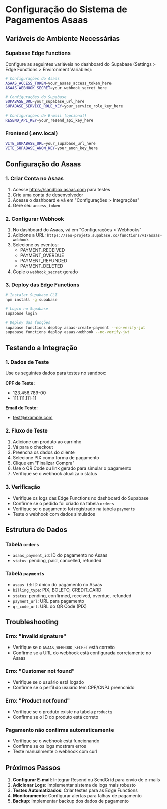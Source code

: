 # Configuração do Sistema de Pagamentos Asaas

## Variáveis de Ambiente Necessárias

### Supabase Edge Functions
Configure as seguintes variáveis no dashboard do Supabase (Settings > Edge Functions > Environment Variables):

```bash
# Configurações do Asaas
ASAAS_ACCESS_TOKEN=your_asaas_access_token_here
ASAAS_WEBHOOK_SECRET=your_webhook_secret_here

# Configurações do Supabase
SUPABASE_URL=your_supabase_url_here
SUPABASE_SERVICE_ROLE_KEY=your_service_role_key_here

# Configurações de E-mail (opcional)
RESEND_API_KEY=your_resend_api_key_here
```

### Frontend (.env.local)
```bash
VITE_SUPABASE_URL=your_supabase_url_here
VITE_SUPABASE_ANON_KEY=your_anon_key_here
```

## Configuração do Asaas

### 1. Criar Conta no Asaas
1. Acesse https://sandbox.asaas.com para testes
2. Crie uma conta de desenvolvedor
3. Acesse o dashboard e vá em "Configurações > Integrações"
4. Gere seu `access_token`

### 2. Configurar Webhook
1. No dashboard do Asaas, vá em "Configurações > Webhooks"
2. Adicione a URL: `https://seu-projeto.supabase.co/functions/v1/asaas-webhook`
3. Selecione os eventos:
   - PAYMENT_RECEIVED
   - PAYMENT_OVERDUE
   - PAYMENT_REFUNDED
   - PAYMENT_DELETED
4. Copie o `webhook_secret` gerado

### 3. Deploy das Edge Functions
```bash
# Instalar Supabase CLI
npm install -g supabase

# Login no Supabase
supabase login

# Deploy das funções
supabase functions deploy asaas-create-payment --no-verify-jwt
supabase functions deploy asaas-webhook --no-verify-jwt
```

## Testando a Integração

### 1. Dados de Teste
Use os seguintes dados para testes no sandbox:

**CPF de Teste:**
- 123.456.789-00
- 111.111.111-11

**Email de Teste:**
- test@example.com

### 2. Fluxo de Teste
1. Adicione um produto ao carrinho
2. Vá para o checkout
3. Preencha os dados do cliente
4. Selecione PIX como forma de pagamento
5. Clique em "Finalizar Compra"
6. Use o QR Code ou link gerado para simular o pagamento
7. Verifique se o webhook atualiza o status

### 3. Verificação
- Verifique os logs das Edge Functions no dashboard do Supabase
- Confirme se o pedido foi criado na tabela `orders`
- Verifique se o pagamento foi registrado na tabela `payments`
- Teste o webhook com dados simulados

## Estrutura de Dados

### Tabela `orders`
- `asaas_payment_id`: ID do pagamento no Asaas
- `status`: pending, paid, cancelled, refunded

### Tabela `payments`
- `asaas_id`: ID único do pagamento no Asaas
- `billing_type`: PIX, BOLETO, CREDIT_CARD
- `status`: pending, confirmed, received, overdue, refunded
- `payment_url`: URL para pagamento
- `qr_code_url`: URL do QR Code (PIX)

## Troubleshooting

### Erro: "Invalid signature"
- Verifique se o `ASAAS_WEBHOOK_SECRET` está correto
- Confirme se a URL do webhook está configurada corretamente no Asaas

### Erro: "Customer not found"
- Verifique se o usuário está logado
- Confirme se o perfil do usuário tem CPF/CNPJ preenchido

### Erro: "Product not found"
- Verifique se o produto existe na tabela `products`
- Confirme se o ID do produto está correto

### Pagamento não confirma automaticamente
- Verifique se o webhook está funcionando
- Confirme se os logs mostram erros
- Teste manualmente o webhook com curl

## Próximos Passos

1. **Configurar E-mail**: Integrar Resend ou SendGrid para envio de e-mails
2. **Adicionar Logs**: Implementar sistema de logs mais robusto
3. **Testes Automatizados**: Criar testes para as Edge Functions
4. **Monitoramento**: Configurar alertas para falhas de pagamento
5. **Backup**: Implementar backup dos dados de pagamento

